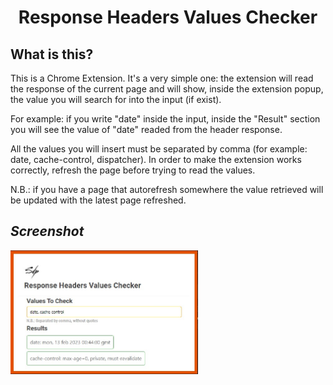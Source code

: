<div align="center">
    <!--<img src="https://raw.githubusercontent.com/SimGus/chrome-addon-v3-starter/master/logo/logo-128.png"/>-->
    <h1>Response Headers Values Checker</h1>
</div>

## What is this?
This is a Chrome Extension. It's a very simple one: the extension will read the response of the current page and will show,
inside the extension popup, the value you will search for into the input (if exist).

For example: if you write "date" inside the input, inside the "Result" section you will see the value of "date"
readed from the header response.

All the values you will insert must be separated by comma (for example: date, cache-control, dispatcher).
In order to make the extension works correctly, refresh the page before trying to read the values.

N.B.: if you have a page that autorefresh somewhere the value retrieved will be updated with the latest page refreshed.

## <i align="center">Screenshot</i>

<img src="images/screen.jpg" width="300px">
